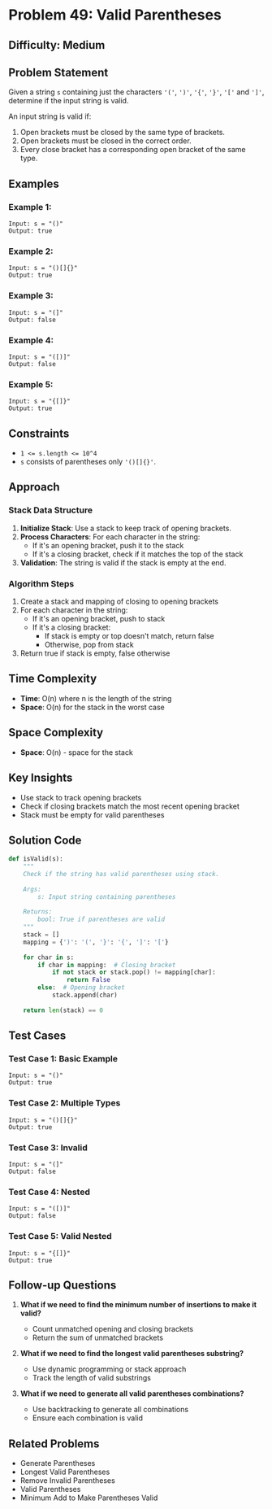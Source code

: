 # Problem 49: Valid Parentheses

## Difficulty: Medium

## Problem Statement

Given a string `s` containing just the characters `'('`, `')'`, `'{'`, `'}'`, `'['` and `']'`, determine if the input string is valid.

An input string is valid if:

1. Open brackets must be closed by the same type of brackets.
2. Open brackets must be closed in the correct order.
3. Every close bracket has a corresponding open bracket of the same type.

## Examples

### Example 1:
```
Input: s = "()"
Output: true
```

### Example 2:
```
Input: s = "()[]{}"
Output: true
```

### Example 3:
```
Input: s = "(]"
Output: false
```

### Example 4:
```
Input: s = "([)]"
Output: false
```

### Example 5:
```
Input: s = "{[]}"
Output: true
```

## Constraints

- `1 <= s.length <= 10^4`
- `s` consists of parentheses only `'()[]{}'`.

## Approach

### Stack Data Structure

1. **Initialize Stack**: Use a stack to keep track of opening brackets.
2. **Process Characters**: For each character in the string:
   - If it's an opening bracket, push it to the stack
   - If it's a closing bracket, check if it matches the top of the stack
3. **Validation**: The string is valid if the stack is empty at the end.

### Algorithm Steps

1. Create a stack and mapping of closing to opening brackets
2. For each character in the string:
   - If it's an opening bracket, push to stack
   - If it's a closing bracket:
     - If stack is empty or top doesn't match, return false
     - Otherwise, pop from stack
3. Return true if stack is empty, false otherwise

## Time Complexity

- **Time**: O(n) where n is the length of the string
- **Space**: O(n) for the stack in the worst case

## Space Complexity

- **Space**: O(n) - space for the stack

## Key Insights

- Use stack to track opening brackets
- Check if closing brackets match the most recent opening bracket
- Stack must be empty for valid parentheses

## Solution Code

```python
def isValid(s):
    """
    Check if the string has valid parentheses using stack.
    
    Args:
        s: Input string containing parentheses
        
    Returns:
        bool: True if parentheses are valid
    """
    stack = []
    mapping = {')': '(', '}': '{', ']': '['}
    
    for char in s:
        if char in mapping:  # Closing bracket
            if not stack or stack.pop() != mapping[char]:
                return False
        else:  # Opening bracket
            stack.append(char)
    
    return len(stack) == 0
```

## Test Cases

### Test Case 1: Basic Example
```
Input: s = "()"
Output: true
```

### Test Case 2: Multiple Types
```
Input: s = "()[]{}"
Output: true
```

### Test Case 3: Invalid
```
Input: s = "(]"
Output: false
```

### Test Case 4: Nested
```
Input: s = "([)]"
Output: false
```

### Test Case 5: Valid Nested
```
Input: s = "{[]}"
Output: true
```

## Follow-up Questions

1. **What if we need to find the minimum number of insertions to make it valid?**
   - Count unmatched opening and closing brackets
   - Return the sum of unmatched brackets

2. **What if we need to find the longest valid parentheses substring?**
   - Use dynamic programming or stack approach
   - Track the length of valid substrings

3. **What if we need to generate all valid parentheses combinations?**
   - Use backtracking to generate all combinations
   - Ensure each combination is valid

## Related Problems

- Generate Parentheses
- Longest Valid Parentheses
- Remove Invalid Parentheses
- Valid Parentheses
- Minimum Add to Make Parentheses Valid
